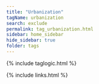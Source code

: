 ```yaml
---
title: "Urbanization"
tagName: urbanization
search: exclude
permalink: tag_urbanization.html
sidebar: home_sidebar
hide_sidebar: true
folder: tags
---
```


{% include taglogic.html %}

{% include links.html %}
